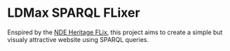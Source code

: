 # LDMax SPARQL FLixer
Enspired by the [NDE Heritage FLix](https://github.com/netwerk-digitaal-erfgoed/heritageflix), this project aims to create a simple but visualy attractive website using SPARQL queries.


